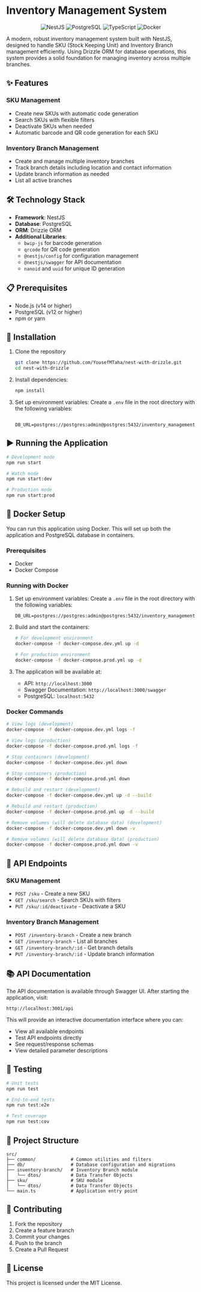 # Inventory Management System

<p align="center">
  <img src="https://img.shields.io/badge/NestJS-E0234E?style=for-the-badge&logo=nestjs&logoColor=white" alt="NestJS" />
  <img src="https://img.shields.io/badge/PostgreSQL-316192?style=for-the-badge&logo=postgresql&logoColor=white" alt="PostgreSQL" />
  <img src="https://img.shields.io/badge/TypeScript-007ACC?style=for-the-badge&logo=typescript&logoColor=white" alt="TypeScript" />
  <img src="https://img.shields.io/badge/Docker-2496ED?style=for-the-badge&logo=docker&logoColor=white" alt="Docker" />
</p>

A modern, robust inventory management system built with NestJS, designed to handle SKU (Stock Keeping Unit) and Inventory Branch management efficiently. Using Drizzle ORM for database operations, this system provides a solid foundation for managing inventory across multiple branches.

## ✨ Features

### SKU Management

- Create new SKUs with automatic code generation
- Search SKUs with flexible filters
- Deactivate SKUs when needed
- Automatic barcode and QR code generation for each SKU

### Inventory Branch Management

- Create and manage multiple inventory branches
- Track branch details including location and contact information
- Update branch information as needed
- List all active branches

## 🛠️ Technology Stack

- **Framework**: NestJS
- **Database**: PostgreSQL
- **ORM**: Drizzle ORM
- **Additional Libraries**:
  - `bwip-js` for barcode generation
  - `qrcode` for QR code generation
  - `@nestjs/config` for configuration management
  - `@nestjs/swagger` for API documentation
  - `nanoid` and `uuid` for unique ID generation

## 📋 Prerequisites

- Node.js (v14 or higher)
- PostgreSQL (v12 or higher)
- npm or yarn

## 🚀 Installation

1. Clone the repository

   ```bash
   git clone https://github.com/YousefMTaha/nest-with-drizzle.git
   cd nest-with-drizzle
   ```

2. Install dependencies:

   ```bash
   npm install
   ```

3. Set up environment variables:
   Create a `.env` file in the root directory with the following variables:
   ```
    DB_URL=postgres://postgres:admin@postgres:5432/inventory_management
   ```

## ▶️ Running the Application

```bash
# Development mode
npm run start

# Watch mode
npm run start:dev

# Production mode
npm run start:prod
```

## 🐳 Docker Setup

You can run this application using Docker. This will set up both the application and PostgreSQL database in containers.

### Prerequisites

- Docker
- Docker Compose

### Running with Docker
1. Set up environment variables:
   Create a `.env` file in the root directory with the following variables:
   ```
   DB_URL=postgres://postgres:admin@postgres:5432/inventory_management
   ```
2. Build and start the containers:

   ```bash
   # For development environment
   docker-compose -f docker-compose.dev.yml up -d

   # For production environment
   docker-compose -f docker-compose.prod.yml up -d
   ```

3. The application will be available at:
   - API: `http://localhost:3000`
   - Swagger Documentation: `http://localhost:3000/swagger`
   - PostgreSQL: `localhost:5432`

### Docker Commands

```bash
# View logs (development)
docker-compose -f docker-compose.dev.yml logs -f

# View logs (production)
docker-compose -f docker-compose.prod.yml logs -f

# Stop containers (development)
docker-compose -f docker-compose.dev.yml down

# Stop containers (production)
docker-compose -f docker-compose.prod.yml down

# Rebuild and restart (development)
docker-compose -f docker-compose.dev.yml up -d --build

# Rebuild and restart (production)
docker-compose -f docker-compose.prod.yml up -d --build

# Remove volumes (will delete database data) (development)
docker-compose -f docker-compose.dev.yml down -v

# Remove volumes (will delete database data) (production)
docker-compose -f docker-compose.prod.yml down -v
```

## 📡 API Endpoints

### SKU Management

- `POST /sku` - Create a new SKU
- `GET /sku/search` - Search SKUs with filters
- `PUT /sku/:id/deactivate` - Deactivate a SKU

### Inventory Branch Management

- `POST /inventory-branch` - Create a new branch
- `GET /inventory-branch` - List all branches
- `GET /inventory-branch/:id` - Get branch details
- `PUT /inventory-branch/:id` - Update branch information

## 📚 API Documentation

The API documentation is available through Swagger UI. After starting the application, visit:

```
http://localhost:3001/api
```

This will provide an interactive documentation interface where you can:

- View all available endpoints
- Test API endpoints directly
- See request/response schemas
- View detailed parameter descriptions

## 🧪 Testing

```bash
# Unit tests
npm run test

# End-to-end tests
npm run test:e2e

# Test coverage
npm run test:cov
```

## 📂 Project Structure

```
src/
├── common/             # Common utilities and filters
├── db/                 # Database configuration and migrations
├── inventory-branch/   # Inventory Branch module
│   └── dtos/           # Data Transfer Objects
├── sku/                # SKU module
│   └── dtos/           # Data Transfer Objects
└── main.ts             # Application entry point
```

## 🤝 Contributing

1. Fork the repository
2. Create a feature branch
3. Commit your changes
4. Push to the branch
5. Create a Pull Request

## 📄 License

This project is licensed under the MIT License.
